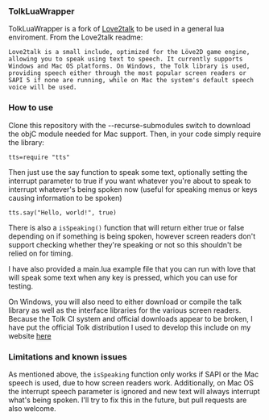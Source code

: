 ### TolkLuaWrapper

TolkLuaWrapper is a fork of [Love2talk](https://github.com/pitermach/love2talk) to be used in a general lua enviroment. From the Love2talk readme:

```
Love2talk is a small include, optimized for the Löve2D game engine, allowing you to speak using text to speech. It currently supports Windows and Mac OS platforms. On Windows, the Tolk library is used, providing speech either through the most popular screen readers or SAPI 5 if none are running, while on Mac the system's default speech voice will be used.
```

### How to use

Clone this repository with the --recurse-submodules switch to download the objC module needed for Mac support. Then, in your code simply require the library:

`tts=require "tts"`

Then just use the say function to speak some text, optionally setting the interrupt parameter to true if you want whatever you're about to speak to interrupt whatever's being spoken now (useful for speaking menus or keys causing information to be spoken)

```tts.say("Hello, world!", true)```

There is also a `isSpeaking()` function that will return either true or false depending on if something is being spoken, however screen readers don't support checking whether they're speaking or not so this shouldn't be relied on for timing.

I have also provided a main.lua example file that you can run with love that will speak some text when any key is pressed, which you can use for testing.

On Windows, you will also need to either download or compile the talk library as well as the interface libraries for the various screen readers. Because the Tolk CI system and official downloads appear to be broken, I have put the official Tolk distribution I used to develop this include on my website [here](https://piotrs.site/tolk.zip)
### Limitations and known issues

As mentioned above, the `isSpeaking` function only works if SAPI or the Mac speech is used, due to how screen readers work. Additionally, on Mac OS the interrupt speech parameter is ignored and new text will always interrupt what's being spoken. I'll try to fix this in the future, but pull requests are also welcome.
